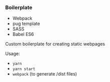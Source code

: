 ### Boilerplate
  * Webpack
  * pug template
  * SASS
  * Babel ES6

Custom boilerplate for creating static webpages

Usage:
  * `yarn`
  * `yarn start`
  * `webpack` (to generate /dist files)